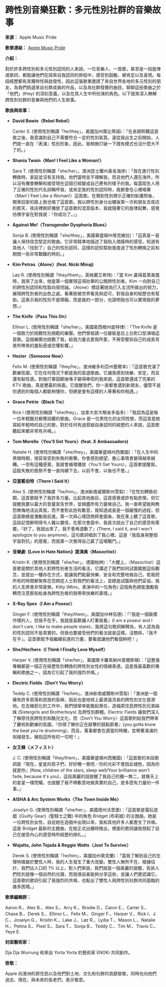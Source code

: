 # 跨性別音樂狂歡：多元性別社群的音樂故事

**來源：** Apple Music Pride

**歌單連結：** [Apple Music Pride](https://music.apple.com/tw/curator/apple-music-pride/1554945395)

**介紹：**

對於許多跨性別和多元性別認同的人來說，一位音樂人、一首歌，甚至是一段旋律或歌詞，都能讓他們在探索自我認同的旅程中，感受到鼓勵、被肯定以及喜悅。每段經歷都有其獨特性與啟發性，因此這張歌單邀請了來自世界各地的多元性別的朋友，為我們挑選來自社群成員的作品，以及為社群發聲的曲目，聊聊這些歌曲之於「他們」(they) 的深刻意義，以及在其人生中所扮演的角色。以下就來深入瞭解跨性別社群的音樂與他們的人生故事。

**歌曲與故事：**

*   **David Bowie〈Rebel Rebel〉**

    Carter S. (使用性別稱謂「he/they」，美國加州庫比蒂諾)：「在長期聆聽這首歌之後，我意識到自己不需要符合一定的性別氣質。遠從我出生之前開始，人們就一直在『表演』性別形象，因此，我稍微打破一下既有模式也沒什麼大不了的。」

*   **Shania Twain〈Man! I Feel Like a Woman!〉**

    Sara T. (使用性別稱謂「she/her」，澳洲昆士蘭州黃金海岸)：「我在進行性別轉換時，家庭並沒有支持我。他們當時並不理解我，而且他們人還在海外，所以沒有機會瞭解和接受現在這個已經變成自己應有的樣子的我。每當陌生人用了正確的性別代名詞稱呼我，或肯定我的性別認同時，我都會在心裡唱著〈Man! I Feel Like a Woman!〉這首歌。在領到性別標示正確的新護照後，開車回家的路上我也唱了這首歌。我以跨性別身分出櫃後第一次和朋友去夜店的那天，夜店裡剛好播放了這首歌的混音版本，我就隨著它的旋律起舞，感覺彷彿宇宙在對我說：『你成功了。』」

*   **Against Me!〈Transgender Dysphoria Blues〉**

    Sonja B. (使用性別稱謂「she/they」，美國華盛頓州塔克維拉)：「這真是一首讓人保持信念堅定的歌曲。它非常精準地描述了我陷入煩躁時的感受。知道有其他人『找到了』自己的性別認同，這樣的認知幫助我度過了性別轉換之前和期間一些非常艱難的時刻。」

*   **Kim Petras〈Alone〉(feat. Nicki Minaj)**

    Løz R. (使用性別稱謂「they/them」，英格蘭艾希特)：「當 Kim 贏得葛萊美獎時，我哭了出來，他是第一個實現這項壯舉的公開跨性別者。Kim 一向對自己的跨性別認同和性取向很坦誠。〈Alone〉標誌著她為打入主流所做出的努力，展現跨性別者的出色之處。看著她被世界看見和認可，對我自身的經歷也有幫助，這表示我的性別不是障礙，而是我的一部分，也證明我也可以實現我的夢想。」

*   **The Knife〈Pass This On〉**

    Ellinor L. (使用性別稱謂「she/her」，美國密西根州底特律)：「The Knife 是一個致力於挑戰性別規範的樂團，他們曾經請一位變裝皇后上台對口型演唱這首歌。這個樂團也挑戰了我，給我力量去愛我所愛，不再受壓抑自己的成長背景所帶來的羞恥感或恐懼影響。」

*   **Hozier〈Someone New〉**

    Felix M. (使用性別稱謂「they/he」，澳洲維多利亞州墨爾本)：「這首歌充滿了歡樂氛圍，它在任何情況下都是我的首選歌曲。它讓我感到快樂、安定，而且還有點性感。對施打睪固酮後嗓子變得嘶啞的我來說，這首歌還成了完美的 KTV 歌曲，真是雙贏的局面。它提醒我們，你一直都會遇到新朋友，儘管不是你遇到的每個人都能夠懂你，但總是會有這樣的人等著和你相遇。」

*   **Grace Petrie〈Black Tie〉**

    Rick I (使用性別稱謂「she/they」，加拿大安大略省多倫多)：「我認為這是每一位年輕酷兒都應該聽的歌曲。Grace 是一位男性化的女同性戀，而這首是她寫給年輕時的自己的歌，對於任何有過質疑自身認同的經歷的人來說，這首歌聽起來都非常有共鳴。」

*   **Tom Morello〈You'll Get Yours〉(feat. X Ambassadors)**

    Natalie H. (使用性別稱謂「she/they」，美國華盛頓州西雅圖)：「在人生中的黑暗時期，很容易受到失敗的衝擊。你會感到絕望，擔心事情會變得越來越糟。一但有這種感覺，我就會循環播放〈You’ll Get Yours〉，這首歌提醒我，這股失敗的態勢不會一直持續下去，以前不會，以後也不會。」

*   **亞當藍伯特〈There I Said It〉**

    Alex S. (使用性別稱謂「he/him」，澳洲新南威爾斯州雪梨)：「在性別轉換初期，這首歌賦予了我許多力量。比起其他曲目，這首感覺或許有點悲傷，但它提醒我要以最大的音量宣告世界，並傾盡所有力量做自己。我一直希望能夠無怨無悔地活出真我，而不會對此抱有歉意，我知道成長是一個緩慢的過程，但這首歌總是激勵我前進。第一次與心理諮商師會面後，我在車上聽了這首歌，這段記憶鮮明得令人難以置信，在那次會面中，我首次說出了自己的感受和需要。『好了，我說出來了，我不會再道歉了』(There, I said it, and I won't apologize to you anymore)，這句歌詞唱到了我心裡。這是『我孤身與整個宇宙對抗』的感覺，而我第一次覺得自己贏了這場戰鬥。」

*   **音樂劇《Love in Hate Nation》眾演員〈Masochist〉**

    Kristin K. (使用性別稱謂「she/her」，德國柏林)：「大體上，〈Masochist〉這首歌是關於其他人對跨性別者生活的看法，它講述了我們如何試圖擺脫這些觀念，並提出一種存在方式，能讓我們能最快樂、安全和完整地做自己。若我把所有的時間都聚焦在恐跨症人士對我們的看法上，並總是試圖與他們妥協，我的人生將會非常疲勞。Kitty (Minx，表演中的一位角色) 這個角色總能激勵我轉而注意那些給身為跨性別者的我帶來快樂的事情。」

*   **X-Ray Spex〈I Am a Poseur〉**

    Ginger F. (使用性別稱謂「they/them」，美國加州林伍德)：「『我是一個裝模作樣的人，但我不在乎，我就是喜歡讓人盯著我看』(I am a poseur and I don't care, I like to make people stare)，我將這句歌詞解釋為，有人認為我的性別認同不是真實的，但我也要接受他們的看法就是這樣。沒關係，『我不在乎』。這首歌賦予我繼續前進的力量，要看就讓他們看個夠吧！」

*   **She/Her/hers〈I Think I Finally Love Myself〉**

    Harper V. (使用性別稱謂「she/her」，美國南卡羅來納州查爾斯頓)：「這整張專輯都是一個正在經歷性別轉換的跨性別女性的情緒表達。這是我最喜歡的專輯和歌曲之一，因為它引起了我的強烈共鳴。」

*   **Electric Fields〈Don't You Worry〉**

    Teddy C. (使用性別稱謂「he/him」，澳洲新南威爾斯州雪梨)：「澳洲是一個擁有許多部落和民族的島嶼，因此也是地球上最源遠流長的跨性別文化發源地。在去殖民化的工作中，我們很榮幸能擔起責任，造福原住民跨性別兄弟姊妹 (Sistergirls and Brotherboys) 及跨性別群體。Electric Fields 讓我們深入了解原住民跨性別和酷兒文化，而〈Don't You Worry〉這首歌則給我們帶來了慶祝和歡樂的氛圍，『你得了解你正在敲擊的鼓點節奏』(you gotta know the beat you're drumming)，而且，萬事都會在適當的時機，並帶著滿滿的祝福發生。擁抱這所有的一切吧！」

*   **女王蜂〈メフィスト〉**

    J. C. (使用性別稱謂「they/them」，美國華盛頓州西雅圖)：「這首歌的末段歌詞是『現在，星星的孩子們，好好睡一覺吧／你的光彩不會因此褪色，因為你就是你』(Now, children of the stars, sleep well/Your brilliance won't fade, because it's you)，這段美麗的話提醒了我自己的獨一無二，就像天上的星星一樣閃耀。也提醒了我不帶歉意地做真實的自己，是多麼有力量的一件事。」

*   **AISHA & Arc System Works〈The Town Inside Me〉**

    Joselyn G. (使用性別稱謂「she/her」，美國德州沃思堡)：「這首歌是電玩遊戲《Guilty Gear》(聖騎士之戰) 中的角色 Bridget (布莉姬) 的主題曲。她是一位跨性別女性，自從她在遊戲中出現以來，我和其他許多人都產生了共鳴。這是 Bridget 最新的主題曲，在她正式出櫃時推出，裡面的歌詞讓我想起了自己在接受內心的感受時所經歷的掙扎。」

*   **Wajatta, John Tejada & Reggie Watts〈Just To Survive〉**

    Derek S. (使用性別稱謂「he/him」，美國加州奧克蘭)：「當我了解到自己的生理特徵屬於雙性人時，我的人生發生了重大改變。雙性人無所不在，根據估計，我們佔人口的 1% 以上，對人們來說，我們就是一個美麗的提醒，告訴人們性別就像一個自然的光譜，而我很自豪能夠分享這些，並讓人們更認識它。這首歌的歌詞引起了我強烈的共鳴，也點出了雙性人與跨性別社群共同面臨的諸多困境。」

**歌單編輯群：**

Aaron R.、Alex B.、Alex S.、Arry K.、Brodie D.、Caron E.、Carter S.、Chase B.、Derek S.、Ellinor L.、Felix M.、Ginger F.、Harper V.、Rick I、J. C.、Joselyn G.、Kristin K.、Lake J.、Løz R.、Lydia T.、Mason L.、Natalie H.、Petina S.、Pixel S.、Sara T.、Sonja B.、Teddy C.、Tim M.、Travis C.、Yeye E.

**封面藝術家：**

Dja Dja Wurrung 和來自 Yorta Yorta 的藝術家 ENOKi 共同創作。

**致敬：**

Apple 向澳洲的原住民以及他們對土地、文化和社群的貢獻致敬，同時也向他們過去、現在，與未來的長老們，表示敬意。
